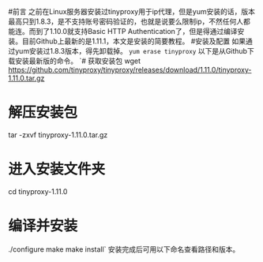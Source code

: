 #前言
之前在Linux服务器安装过tinyproxy用于ip代理，但是yum安装的话，版本最高只到1.8.3，是不支持账号密码验证的，也就是说要么限制ip，不然任何人都能连。而到了1.10.0就支持Basic HTTP Authentication了，但是得通过编译安装。目前Github上最新的是1.11.1，本文是安装的简要教程。
#安装及配置
如果通过yum安装过1.8.3版本，得先卸载掉。
`yum erase tinyproxy`
以下是从Github下载安装最新版的命令。
`# 获取安装包
wget https://github.com/tinyproxy/tinyproxy/releases/download/1.11.0/tinyproxy-1.11.0.tar.gz
 
# 解压安装包
tar -zxvf tinyproxy-1.11.0.tar.gz
 
# 进入安装文件夹
cd tinyproxy-1.11.0
 
# 编译并安装
./configure
make
make install`
安装完成后可用以下命名查看路径和版本。